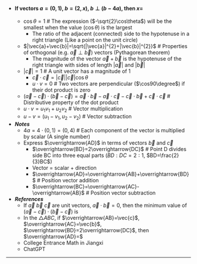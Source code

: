 - #### If vectors $a=(0,1)$, $b=(2,x)$, $b\perp(b-4a)$, then $x=$
    - $\cos\theta=1$ # The expression ($-\sqrt{2}\cos\theta$) will be the smallest when the value ($\cos\theta$) is the largest
        - The ratio of the adjacent (connected) side to the hypotenuse in a right triangle (Like a point on the unit circle)
    - $|\vec{a}+\vec{b}|=\sqrt{|\vec{a}|^{2}+|\vec{b}|^{2}}$ # Properties of orthogonal (e.g. $\vec{a}\perp\vec{b}$) vectors (Pythagorean theorem)
        - The magnitude of the vector $\vec{a}+\vec{b}$ is the hypotenuse of the right triangle with sides of length $|\vec{a}|$ and $|\vec{b}|$
    - $|\vec{c}|=1$ # A unit vector has a magnitude of 1
        - $\vec{c} \cdot \vec{c}=|\vec{c}| |\vec{c}| \cos\theta$
        - $u \cdot v=0$ # Two vectors are perpendicular ($\cos90\degree$) if their dot product is zero
    - $(\vec{a}-\vec{c})\cdot(\vec{b}-\vec{c})=\vec{a} \cdot \vec{b}-\vec{a} \cdot \vec{c}-\vec{c} \cdot \vec{b}+\vec{c} \cdot \vec{c}$ # Distributive property of the dot product
    - $u \cdot v = u_{1}v_{1}+u_{2}v_{2}$ # Vector multiplication
    - $u - v=(u_{1}-v_{1},u_{2}-v_{2})$ # Vector subtraction
- ***Notes***
    - $4a=4 \cdot (0,1)=(0,4)$ # Each component of the vector is multiplied by scalar (A single number)
    - Express $\overrightarrow{AD}$ in terms of vectors $\vec{b}$ and $\vec{c}$
        - $\overrightarrow{BD}=2\overrightarrow{DC}$ # Point D divides side BC into three equal parts ($BD:DC = 2:1$, $BD=\frac{2}{3}BC$)
        - Vector = scalar + direction
        - $\overrightarrow{AD}=\overrightarrow{AB}+\overrightarrow{BD}$ # Position vector addition
        - $\overrightarrow{BC}=\overrightarrow{AC}-\overrightarrow{AB}$ # Position vector subtraction
- ***References***
    -  If $\vec{a}$ $\vec{b}$ $\vec{c}$ are unit vectors, $\vec{a} \cdot \vec{b}=0$, then the minimum value of $(\vec{a}-\vec{c}) \cdot (\vec{b}-\vec{c})$ is
    - In the $\triangle ABC$, if $\overrightarrow{AB}=\vec{c}$, $\overrightarrow{AC}=\vec{b}$, $\overrightarrow{BD}=2\overrightarrow{DC}$, then $\overrightarrow{AD}=$
    - College Entrance Math in Jiangxi
    - ChatGPT
- ---
